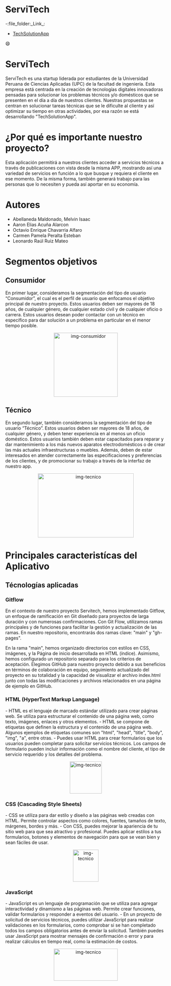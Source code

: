 <h1>ServiTech</h1>
-:file_folder:_Link_:

+ [TechSolutionApp](TechSolutionApp.pdf)

:smile:<h1>ServiTech</h1> <p>ServiTech es una startup liderada por estudiantes de la Universidad Peruana de Ciencias Aplicadas (UPC) de la facultad de ingeniería. Esta empresa está centrada en la creación de tecnologías digitales innovadoras pensadas para solucionar los problemas técnicos y/o domésticos que se presenten en el día a día de nuestros clientes. Nuestras propuestas se centran en solucionar tareas técnicas que se le dificulte al cliente y así optimizar su tiempo en otras actividades, por esa razón se está desarrollando "TechSolutionApp". 
</p>

<h1>¿Por qué es importante nuestro proyecto?</h1><p>
Esta aplicación permitirá a nuestros clientes acceder a servicios técnicos a través de publicaciones con vista desde la misma APP, mostrando así una variedad de servicios en función a lo que busque y requiera el cliente en ese momento. De la misma forma, también generará trabajo para las personas que lo necesiten y pueda así aportar en su economía.</p>

<h1>Autores</h1>
<ul>
<li>Abellaneda Maldonado, Melvin Isaac</li>
<li>Aaron Elias Acuña Alarcon</li>
<li>Octavio Enrique Chavarria Alfaro</li>
<li>Carmen Pamela Peralta Esteban</li>
<li>Leonardo Raúl Ruiz Mateo</li>
</ul>

<h1>Segmentos objetivos</h1>
<h2>Consumidor</h2>
<p>En primer lugar, consideramos la segmentación del tipo de usuario “Consumidor”, el cual es el perfil de usuario que enfocamos el objetivo principal de nuestro proyecto. Estos usuarios deben ser mayores de 18 años, de cualquier género, de cualquier estado civil y de cualquier oficio o carrera. Estos usuarios desean poder contactar con un técnico en específico para dar solución a un problema en particular en el menor tiempo posible.</p>
<p align="center">
	<img src="https://img.freepik.com/vector-premium/ilustracion-concepto-inversion_270826-25.jpg?size=338&ext=jpg&ga=GA1.1.386372595.1698364800&semt=ais" width="200" height="200" alt="img-consumidor">
</p>

<h2>Técnico</h2>
<p>En segundo lugar, también consideramos  la segmentación del tipo de usuario “Técnico”. Estos usuarios deben ser mayores de 18 años, de cualquier género, y deben tener experiencia en al menos un oficio doméstico. Estos usuarios también deben estar capacitados para reparar y dar  mantenimiento a los más nuevos aparatos electrodomésticos o de crear las más actuales infraestructuras o muebles. Además, deben de estar interesados en atender correctamente las especificaciones y preferencias de los clientes, y de promocionar su trabajo a través de la interfaz de nuestro app.</p>
<p align="center">
	<img src="https://blogcomparasoftware-192fc.kxcdn.com/wp-content/uploads/2020/07/Soporte-Tecnico-presencial-1-1024x576.png" width="300" height="200" alt="img-tecnico">
</p>

<h1>Principales caracteristícas del Aplicativo</h1> <h2>Técnologías aplicadas</h2>

<h3>Gitflow</h3><p>En el contexto de nuestro proyecto Servitech, hemos implementado Gitflow, un enfoque de ramificación en Git diseñado para proyectos de larga duración y con numerosas confirmaciones. Con Git Flow, utilizamos ramas principales y de funciones para facilitar la gestión y actualización de las ramas. En nuestro repositorio, encontrarás dos ramas clave: "main" y "gh-pages".

En la rama "main", hemos organizado directorios con estilos en CSS, imágenes, y la Página de inicio desarrollada en HTML (índice). Asimismo, hemos configurado un repositorio separado para los criterios de aceptación.
Elegimos GitHub para nuestro proyecto debido a sus beneficios en términos de colaboración en equipo, seguimiento actualizado del proyecto en su totalidad y la capacidad de visualizar el archivo index.html junto con todas las modificaciones y archivos relacionados en una página de ejemplo en GitHub.
</p>
<h3>HTML (HyperText Markup Language)</h3> <p>
- HTML es el lenguaje de marcado estándar utilizado para crear páginas web. Se utiliza para estructurar el contenido de una página web, como texto, imágenes, enlaces y otros elementos.
- HTML se compone de etiquetas que definen la estructura y el contenido de una página web. Algunos ejemplos de etiquetas comunes son "html", "head", "title", "body", "img", "a", entre otras.
- Puedes usar HTML para crear formularios que los usuarios pueden completar para solicitar servicios técnicos. Los campos de formulario pueden incluir información como el nombre del cliente, el tipo de servicio requerido y los detalles del problema.</p>
<p align="center">
	<img src="https://velog.velcdn.com/images/chlwnstjr94/post/0ec65c7e-1b0a-4b98-bc78-60d555924b45/image.png" width="100" height="100" alt="img-tecnico">
</p>

<h3>CSS (Cascading Style Sheets)</h3><p>
- CSS se utiliza para dar estilo y diseño a las páginas web creadas con HTML. Permite controlar aspectos como colores, fuentes, tamaños de texto, márgenes, bordes y más.
- Con CSS, puedes mejorar la apariencia de tu sitio web para que sea atractivo y profesional. Puedes aplicar estilos a tus formularios, botones y elementos de navegación para que se vean bien y sean fáciles de usar.</p>
<p align="center">
	<img src="https://upload.wikimedia.org/wikipedia/commons/thumb/d/d5/CSS3_logo_and_wordmark.svg/1200px-CSS3_logo_and_wordmark.svg.png" width="80" height="100" alt="img-tecnico">
</p>

<h3>JavaScript</h3><p>
- JavaScript es un lenguaje de programación que se utiliza para agregar interactividad y dinamismo a las páginas web. Permite crear funciones, validar formularios y responder a eventos del usuario.
- En un proyecto de solicitud de servicios técnicos, puedes utilizar JavaScript para realizar validaciones en los formularios, como comprobar si se han completado todos los campos obligatorios antes de enviar la solicitud. También puedes usar JavaScript para mostrar mensajes de confirmación o error y para realizar cálculos en tiempo real, como la estimación de costos.
</p>
<p align="center">
	<img src="https://cms.rootstack.com/sites/default/files/inline-images/javascript%20logo.png" width="200" height="100" alt="img-tecnico">
</p>
